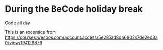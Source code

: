 # During the BeCode holiday break

Code all day

This is an excersice from https://courses.wesbos.com/account/access/5e285ad8da680247de2ed3a0/view/194129876